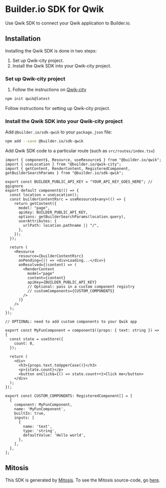 # Builder.io SDK for Qwik

Use Qwik SDK to connect your Qwik application to Builder.io.

## Installation

Installing the Qwik SDK is done in two steps:

1. Set up Qwik-city project.
2. Install the Qwik SDK into your Qwik-city project.

### Set up Qwik-city project

1. Follow the instructions on [Qwik-city](https://qwik.builder.io/qwikcity/overview)

```bash
npm init qwik@latest
```

Follow instructions for setting up Qwik-city project.

### Install the Qwik SDK into your Qwik-city project

Add `@builder.io/sdk-qwik` to your `package.json` file:

```bash
npm add --save @builder.io/sdk-qwik
```

Add Qwik SDK code to a particular route (such as `src/routes/index.tsx`)

```typscript
import { component$, Resource, useResource$ } from "@builder.io/qwik";
import { useLocation } from "@builder.io/qwik-city";
import { getContent, RenderContent, RegisteredComponent, getBuilderSearchParams } from "@builder.io/sdk-qwik";

export const BUILDER_PUBLIC_API_KEY = "YOUR_API_KEY_GOES_HERE"; // ggignore
export default component$(() => {
  const location = useLocation();
  const builderContentRsrc = useResource$<any>(() => {
    return getContent({
      model: "page",
      apiKey: BUILDER_PUBLIC_API_KEY,
      options: getBuilderSearchParams(location.query),
      userAttributes: {
        urlPath: location.pathname || "/",
      },
    });
  });

  return (
    <Resource
      resource={builderContentRsrc}
      onPending={() => <div>Loading...</div>}
      onResolved={(content) => (
        <RenderContent
          model="page"
          content={content}
          apiKey={BUILDER_PUBLIC_API_KEY}
          // Optional: pass in a custom component registry
          // customComponents={CUSTOM_COMPONENTS}
        />
      )}
    />
  );
});

// OPTIONAL: need to add custom components to your Qwik app

export const MyFunComponent = component$((props: { text: string }) => {
  const state = useStore({
    count: 0,
  });

  return (
    <div>
      <h3>{props.text.toUpperCase()}</h3>
      <p>{state.count}</p>
      <button onClick$={() => state.count++}>Click me</button>
    </div>
  );
});

export const CUSTOM_COMPONENTS: RegisteredComponent[] = [
  {
    component: MyFunComponent,
    name: 'MyFunComponent',
    builtIn: true,
    inputs: [
      {
        name: 'text',
        type: 'string',
        defaultValue: 'Hello world',
      },
    ],
  },
];

```

## Mitosis

This SDK is generated by [Mitosis](https://github.com/BuilderIO/mitosis). To see the Mitosis source-code, go [here](https://github.com/BuilderIO/builder/tree/main/packages/sdks/src).
